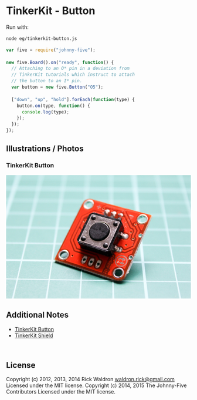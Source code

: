 <!--remove-start-->

# TinkerKit - Button





Run with:
```bash
node eg/tinkerkit-button.js
```

<!--remove-end-->

```javascript
var five = require("johnny-five");

new five.Board().on("ready", function() {
  // Attaching to an O* pin in a deviation from
  // TinkerKit tutorials which instruct to attach
  // the button to an I* pin.
  var button = new five.Button("O5");

  ["down", "up", "hold"].forEach(function(type) {
    button.on(type, function() {
      console.log(type);
    });
  });
});


```


## Illustrations / Photos


### TinkerKit Button



![docs/images/tinkerkit-button.png](images/tinkerkit-button.png)  






## Additional Notes
- [TinkerKit Button](http://www.tinkerkit.com/button/)
- [TinkerKit Shield](http://www.tinkerkit.com/shield/)

&nbsp;

<!--remove-start-->

## License
Copyright (c) 2012, 2013, 2014 Rick Waldron <waldron.rick@gmail.com>
Licensed under the MIT license.
Copyright (c) 2014, 2015 The Johnny-Five Contributors
Licensed under the MIT license.

<!--remove-end-->
